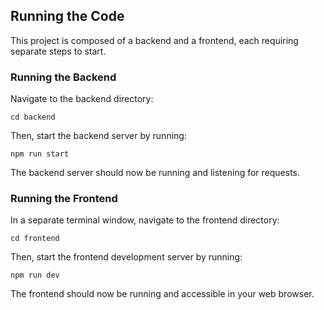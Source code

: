 ## Running the Code

This project is composed of a backend and a frontend, each requiring separate steps to start.

### Running the Backend

Navigate to the backend directory:
```
cd backend
```

Then, start the backend server by running:

```
npm run start
```

The backend server should now be running and listening for requests.

### Running the Frontend
In a separate terminal window, navigate to the frontend directory:

```
cd frontend
```

Then, start the frontend development server by running:

```
npm run dev
```

The frontend should now be running and accessible in your web browser.
